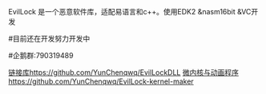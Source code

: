 EvilLock 是一个恶意软件库，适配易语言和c++。使用EDK2 &nasm16bit &VC开发

#目前还在开发努力开发中

#企鹅群:790319489

[链接库](https://github.com/YunChenqwq/EvilLockDLL)https://github.com/YunChenqwq/EvilLockDLL
[微内核与动画程序](https://github.com/YunChenqwq/EvilLock-kernel-maker)https://github.com/YunChenqwq/EvilLock-kernel-maker
